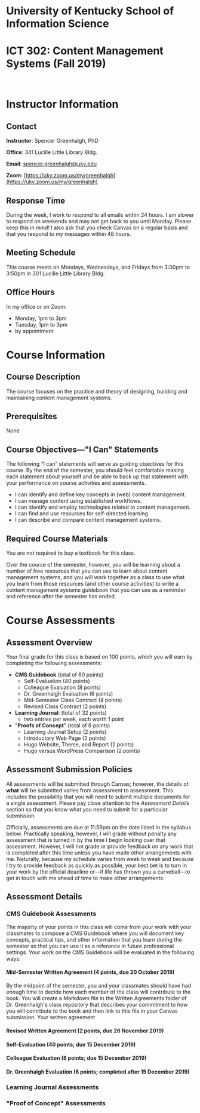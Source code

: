 # University of Kentucky School of Information Science

# ICT 302: Content Management Systems (Fall 2019)
<br>

# Instructor Information

## Contact

**Instructor**: Spencer Greenhalgh, PhD

**Office**: 341 Lucille Little Library Bldg.

**Email**: [spencer.greenhalgh@uky.edu](mailto:spencer.greenhalgh@uky.edu)

**Zoom**: [https://uky.zoom.us/my/greenhalgh](https://uky.zoom.us/my/greenhalgh)

## Response Time

During the week, I work to respond to all emails within 24 hours. I am slower to respond on weekends and may not get back to you until Monday. Please keep this in mind! I also ask that you check Canvas on a regular basis and that you respond to my messages within 48 hours. 

## Meeting Schedule

This course meets on Mondays, Wednesdays, and Fridays from 3:00pm to 3:50pm in 301 Lucille Little Library Bldg.

## Office Hours

In my office or on Zoom:

- Monday, 1pm to 3pm
- Tuesday, 1pm to 3pm
- by appointment

# Course Information

## Course Description

The course focuses on the practice and theory of designing, building and maintaining content management systems.

## Prerequisites

None

## Course Objectives—"I Can" Statements

The following “I can” statements will serve as guiding objectives for this course. By the end of the semester, you should feel comfortable making each statement about yourself and be able to back up that statement with your performance on course activities and assessments.

- I can identify and define key concepts in (web) content management.
- I can manage content using established workflows.
- I can identify and employ technologies related to content management.
- I can find and use resources for self-directed learning
- I can describe and compare content management systems.

## Required Course Materials

You are not required to buy a textbook for this class.

Over the course of the semester, however, you will be learning about a number of free resources that you can use to learn about content management systems, and you will work together as a class to use what you learn from those resources (and other course activities) to write a content management systems guidebook that you can use as a reminder and reference after the semester has ended.

# Course Assessments

## Assessment Overview

Your final grade for this class is based on 100 points, which you will earn by completing the following assessments: 

- **CMS Guidebook** (total of 60 points)
	- Self-Evaluation (40 points)
	- Colleague Evaluation (8 points)
	- Dr. Greenhalgh Evaluation (6 points)
	- Mid-Semester Class Contract (4 points)
	- Revised Class Contract (2 points)
- **Learning Journal**: (total of 32 points)
	- two entries per week, each worth 1 point
- "**Proofs of Concept**" (total of 8 points)
	- Learning Journal Setup (2 points)
	- Introductory Web Page (2 points)
	- Hugo Website, Theme, and Report (2 points)
	- Hugo versus WordPress Comparison (2 points)
	
## Assessment Submission Policies

All assessments will be submitted through Canvas; however, the details of **what** will be submitted varies from assessment to assessment. This includes the possibility that you will need to submit multiple documents for a single assessment. Please pay close attention to the *Assessment Details* section so that you know what you need to submit for a particular submission. 

Officially, assessments are due at 11:59pm on the date listed in the syllabus below. Practically speaking, however, I will grade without penalty any assessment that is turned in by the time I begin looking over that assessment. However, I will not grade or provide feedback on any work that is completed after this time unless you have made other arrangements with me. Naturally, because my schedule varies from week to week and because I try to provide feedback as quickly as possible, your best bet is to turn in your work by the official deadline or—if life has thrown you a curveball—to get in touch with me ahead of time to make other arrangements.

## Assessment Details
	
### CMS Guidebook Assessments

The majority of your points in this class will come from your work with your classmates to compose a CMS Guidebook where you will document key concepts, practical tips, and other information that you learn during the semester so that you can use it as a reference in future professional settings. Your work on the CMS Guidebook will be evaluated in the following ways:

#### Mid-Semester Written Agreement (4 points, due 20 October 2019)

By the midpoint of the semester, you and your classmates should have had enough time to decide how each member of the class will contribute to the book. You will create a Markdown file in the Written Agreements folder of Dr. Greenhalgh's class repository that describes your commitment to how you will contribute to the book and then link to this file in your Canvas submission. Your written agreement

#### Revised Written Agreement (2 points, due 26 November 2019)

#### Self-Evaluation (40 points; due 15 December 2019)

#### Colleague Evaluation (8 points; due 15 December 2019)

#### Dr. Greenhalgh Evaluation (6 points; completed after 15 December 2019)

### Learning Journal Assessments 

### "Proof of Concept" Assessments
